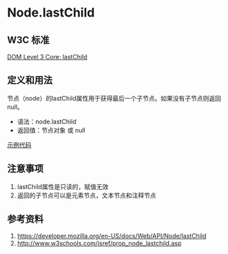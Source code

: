 # Node.lastChild

## W3C 标准
[DOM Level 3 Core: lastChild](https://www.w3.org/TR/DOM-Level-3-Core/core.html#ID-61AD09FB)

## 定义和用法
节点（node）的lastChild属性用于获得最后一个子节点。如果没有子节点则返回null。

- 语法：node.lastChild
- 返回值：节点对象 或 null

[示例代码](./lastChild.html)

## 注意事项
1. lastChild属性是只读的，赋值无效
2. 返回的子节点可以是元素节点，文本节点和注释节点

## 参考资料
1. https://developer.mozilla.org/en-US/docs/Web/API/Node/lastChild
2. http://www.w3schools.com/jsref/prop_node_lastchild.asp